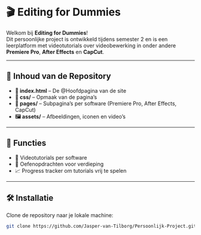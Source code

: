 # 🎬 Editing for Dummies

Welkom bij **Editing for Dummies**!  
Dit persoonlijke project is ontwikkeld tijdens semester 2 en is een leerplatform met videotutorials over videobewerking in onder andere **Premiere Pro**, **After Effects** en **CapCut**.

---

## 📂 Inhoud van de Repository

- **📄 index.html** – De @Hoofdpagina van de site  
- **🎨 css/** – Opmaak van de pagina’s  
- **📁 pages/** – Subpagina’s per software (Premiere Pro, After Effects, CapCut)  
- **🖼️ assets/** – Afbeeldingen, iconen en video’s  

---

## 🚀 Functies

- 🎥 Videotutorials per software  
- 📝 Oefenopdrachten voor verdieping  
- 📈 Progress tracker om tutorials vrij te spelen  

---

## 🛠️ Installatie

Clone de repository naar je lokale machine:

```bash
git clone https://github.com/Jasper-van-Tilborg/Persoonlijk-Project.git
```
